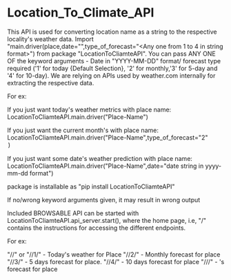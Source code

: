 # Location_To_Climate_API

This API is used for converting location name as a string to the respective locality's weather data. Import "main.driver(place,date="<date in string format>",type_of_forecast="<Any one from 1 to 4 in string format>") from package "LocationToCliamteAPI". You can pass ANY ONE OF the keyword arguments - Date in "YYYY-MM-DD" format/ forecast type required ('1' for today {Default Selection}, '2' for monthly,'3' for 5-day and '4' for 10-day). We are relying on APIs used by weather.com internally for extracting the respective data.

For ex:

If you just want today's weather metrics with place name: LocationToCliamteAPI.main.driver("Place-Name")

If you just want the current month's with place name: LocationToCliamteAPI.main.driver("Place-Name",type_of_forecast="2"<option for monthly data>)

If you just want some date's weather prediction with place name: LocationToCliamteAPI.main.driver("Place-Name",date="date string in yyyy-mm-dd format")

package is installable as "pip install LocationToCliamteAPI"

If no/wrong keyword arguments given, it may result in wrong output

Included BROWSABLE API can be started with LocationToCliamteAPI.api_server.start(), where the home page, i.e, "/" contains the instructions for accessing the different endpoints.

For ex:

"/<Name of Place>/" or "/<Name of Place>/1/" - Today's weather for Place
"/<Name of Place>/2/" - Monthly forecast for place
"/<Name of Place>/3/" - 5 days forecast for place.
"/<Name of Place>/4/" - 10 days forecast for place
"/<Name of Place>/<Date>/" - <Date>'s forecast for place
